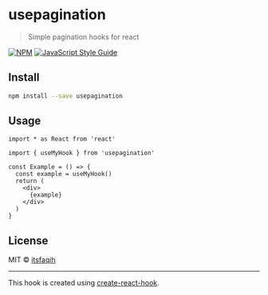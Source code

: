 # usepagination

> Simple pagination hooks for react

[![NPM](https://img.shields.io/npm/v/usepagination.svg)](https://www.npmjs.com/package/usepagination) [![JavaScript Style Guide](https://img.shields.io/badge/code_style-standard-brightgreen.svg)](https://standardjs.com)

## Install

```bash
npm install --save usepagination
```

## Usage

```tsx
import * as React from 'react'

import { useMyHook } from 'usepagination'

const Example = () => {
  const example = useMyHook()
  return (
    <div>
      {example}
    </div>
  )
}
```

## License

MIT © [itsfaqih](https://github.com/itsfaqih)

---

This hook is created using [create-react-hook](https://github.com/hermanya/create-react-hook).
